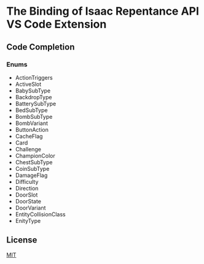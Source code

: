 # The Binding of Isaac Repentance API VS Code Extension
## Code Completion
### Enums
- ActionTriggers
- ActiveSlot
- BabySubType
- BackdropType
- BatterySubType
- BedSubType
- BombSubType
- BombVariant
- ButtonAction
- CacheFlag
- Card
- Challenge
- ChampionColor
- ChestSubType
- CoinSubType
- DamageFlag
- Difficulty
- Direction
- DoorSlot
- DoorState
- DoorVariant
- EntityCollisionClass
- EnityType
## License
[MIT](https://github.com/MochicStudio/isaac-repentance-vscode-ext/blob/master/LICENSE)